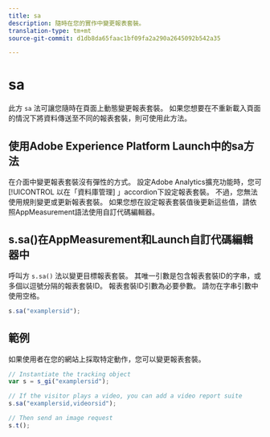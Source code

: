 ```yaml
---
title: sa
description: 隨時在您的實作中變更報表套裝。
translation-type: tm+mt
source-git-commit: d1db8da65faac1bf09fa2a290a2645092b542a35

---
```



# sa

此方 `sa` 法可讓您隨時在頁面上動態變更報表套裝。 如果您想要在不重新載入頁面的情況下將資料傳送至不同的報表套裝，則可使用此方法。

## 使用Adobe Experience Platform Launch中的sa方法

在介面中變更報表套裝沒有彈性的方式。 設定Adobe Analytics擴充功能時，您可 [!UICONTROL 以在「資料庫管理] 」accordion下設定報表套裝。 不過，您無法使用規則變更或更新報表套裝。 如果您想在設定報表套裝值後更新這些值，請依照AppMeasurement語法使用自訂代碼編輯器。

## s.sa()在AppMeasurement和Launch自訂代碼編輯器中

呼叫方 `s.sa()` 法以變更目標報表套裝。 其唯一引數是包含報表套裝ID的字串，或多個以逗號分隔的報表套裝ID。 報表套裝ID引數為必要參數。 請勿在字串引數中使用空格。

```js
s.sa("examplersid");
```

## 範例

如果使用者在您的網站上採取特定動作，您可以變更報表套裝。

```js
// Instantiate the tracking object
var s = s_gi("examplersid");

// If the visitor plays a video, you can add a video report suite
s.sa("examplersid,videorsid");

// Then send an image request
s.t();
```
